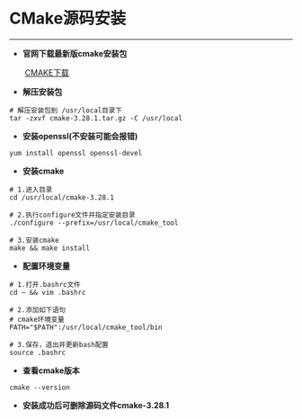 # CMake源码安装
---

- **官网下载最新版cmake安装包**

&nbsp;&nbsp;&nbsp;&nbsp;&nbsp;&nbsp;&nbsp;[CMAKE下载](https://cmake.org)

- **解压安装包**
```shell
# 解压安装包到 /usr/local目录下
tar -zxvf cmake-3.28.1.tar.gz -C /usr/local
```

- **安装openssl(不安装可能会报错)**
```shell
yum install openssl openssl-devel
```

- **安装cmake**
```shell
# 1.进入目录
cd /usr/local/cmake-3.28.1

# 2.执行configure文件并指定安装目录
./configure --prefix=/usr/local/cmake_tool

# 3.安装cmake
make && make install
```

- **配置环境变量**
```shell
# 1.打开.bashrc文件
cd ~ && vim .bashrc

# 2.添加如下语句
# cmake环境变量
PATH="$PATH":/usr/local/cmake_tool/bin

# 3.保存，退出并更新bash配置
source .bashrc
```

- **查看cmake版本**
```shell
cmake --version
```

- **安装成功后可删除源码文件cmake-3.28.1**